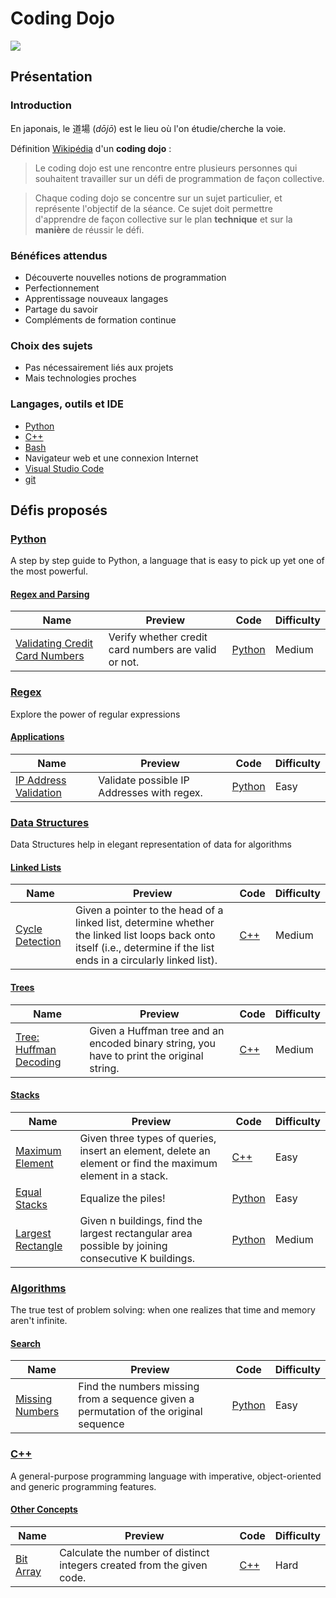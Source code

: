 # Coding Dojo

![](https://upload.wikimedia.org/wikipedia/commons/thumb/c/c6/Illustrerad_Verldshistoria_band_I_Ill_107.jpg/158px-Illustrerad_Verldshistoria_band_I_Ill_107.jpg)

## Présentation

### Introduction

En japonais, le 道場 (_dōjō_) est le lieu où l'on étudie/cherche la voie.

Définition [Wikipédia](https://fr.wikipedia.org/wiki/Coding_dojo) d'un **coding dojo** :

> Le coding dojo est une rencontre entre plusieurs personnes qui souhaitent travailler sur un défi de programmation de façon collective.

> Chaque coding dojo se concentre sur un sujet particulier, et représente l'objectif de la séance. Ce sujet doit permettre d'apprendre de façon collective sur le plan **technique** et sur la **manière** de réussir le défi. 

### Bénéfices attendus

* Découverte nouvelles notions de programmation
* Perfectionnement
* Apprentissage nouveaux langages
* Partage du savoir
* Compléments de formation continue

### Choix des sujets 

* Pas nécessairement liés aux projets
* Mais technologies proches

### Langages, outils et IDE

- [Python](https://www.python.org)
- [C++](http://www.cplusplus.com)
- [Bash](https://www.gnu.org/software/bash/)
- Navigateur web et une connexion Internet
- [Visual Studio Code](http://code.visualstudio.com)
- [git](https://git-scm.com)


## Défis proposés

### [Python](https://www.hackerrank.com/domains/python)
A step by step guide to Python, a language that is easy to pick up yet one of the most powerful.


#### [Regex and Parsing](https://www.hackerrank.com/domains/python/py-regex)

Name | Preview | Code | Difficulty
---- | ------- | ---- | ----------
[Validating Credit Card Numbers](https://www.hackerrank.com/challenges/validating-credit-card-number)|Verify whether credit card numbers are valid or not.|[Python](validating-credit-card-number.py)|Medium

### [Regex](https://www.hackerrank.com/domains/regex)
Explore the power of regular expressions


#### [Applications](https://www.hackerrank.com/domains/regex/re-applications)

Name | Preview | Code | Difficulty
---- | ------- | ---- | ----------
[IP Address Validation](https://www.hackerrank.com/challenges/ip-address-validation)|Validate possible IP Addresses with regex.|[Python](ip-address-validation.py)|Easy

### [Data Structures](https://www.hackerrank.com/domains/data-structures)
Data Structures help in elegant representation of data for algorithms


#### [Linked Lists](https://www.hackerrank.com/domains/data-structures/linked-lists)

Name | Preview | Code | Difficulty
---- | ------- | ---- | ----------
[Cycle Detection](https://www.hackerrank.com/challenges/detect-whether-a-linked-list-contains-a-cycle)|Given a pointer to the head of a linked list, determine whether the linked list loops back onto itself (i.e., determine if the list ends in a circularly linked list).|[C++](detect-whether-a-linked-list-contains-a-cycle.cpp)|Medium

#### [Trees](https://www.hackerrank.com/domains/data-structures/trees)

Name | Preview | Code | Difficulty
---- | ------- | ---- | ----------
[Tree: Huffman Decoding ](https://www.hackerrank.com/challenges/tree-huffman-decoding)|Given a Huffman tree and an encoded binary string, you have to print the original string.|[C++](tree-huffman-decoding.cpp)|Medium

#### [Stacks](https://www.hackerrank.com/domains/data-structures/stacks)

Name | Preview | Code | Difficulty
---- | ------- | ---- | ----------
[Maximum Element](https://www.hackerrank.com/challenges/maximum-element)|Given three types of queries, insert an element, delete an element or find the maximum element in a stack.|[C++](maximum-element.cpp)|Easy
[Equal Stacks](https://www.hackerrank.com/challenges/equal-stacks)|Equalize the piles!|[Python](equal-stacks.py)|Easy
[Largest Rectangle ](https://www.hackerrank.com/challenges/largest-rectangle)|Given n buildings, find the largest rectangular area possible by joining consecutive K buildings.|[Python](largest-rectangle.py)|Medium

### [Algorithms](https://www.hackerrank.com/domains/algorithms)
The true test of problem solving: when one realizes that time and memory aren't infinite.



#### [Search](https://www.hackerrank.com/domains/algorithms/search)

Name | Preview | Code | Difficulty
---- | ------- | ---- | ----------
[Missing Numbers](https://www.hackerrank.com/challenges/missing-numbers)|Find the numbers missing from a sequence given a permutation of the original sequence|[Python](missing-numbers.py)|Easy

### [C++](https://www.hackerrank.com/domains/cpp)
A general-purpose programming language with imperative, object-oriented and generic programming features.


#### [Other Concepts](https://www.hackerrank.com/domains/cpp/other-concepts)

Name | Preview | Code | Difficulty
---- | ------- | ---- | ----------
[Bit Array](https://www.hackerrank.com/challenges/bitset-1)|Calculate the number of distinct integers created from the given code.|[C++](bitset-1.cpp)|Hard

